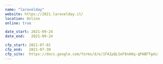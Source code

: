 ```yaml
---
name: "laravelday"
website: https://2021.laravelday.it/
location: Online
online: true

date_start: 2021-09-24
date_end:   2021-09-24

cfp_start: 2021-07-01
cfp_end:   2021-07-30
cfp_site:  https://docs.google.com/forms/d/e/1FAIpQLSeF8nA0q-qPABFTg4zxdPIbBh3oV3Hh2c3WUVd3ye3kSJ62aA/viewform
---
```


